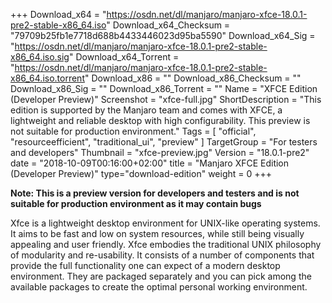 +++
Download_x64 = "https://osdn.net/dl/manjaro/manjaro-xfce-18.0.1-pre2-stable-x86_64.iso"
Download_x64_Checksum = "79709b25fb1e7718d688b4433446023d95ba5590"
Download_x64_Sig = "https://osdn.net/dl/manjaro/manjaro-xfce-18.0.1-pre2-stable-x86_64.iso.sig"
Download_x64_Torrent = "https://osdn.net/dl/manjaro/manjaro-xfce-18.0.1-pre2-stable-x86_64.iso.torrent"
Download_x86 = ""
Download_x86_Checksum = ""
Download_x86_Sig = ""
Download_x86_Torrent = ""
Name = "XFCE Edition (Developer Preview)"
Screenshot = "xfce-full.jpg"
ShortDescription = "This edition is supported by the Manjaro team and comes with XFCE, a lightweight and reliable desktop with high configurability. This preview is not suitable for production environment."
Tags = [ "official", "resourceefficient", "traditional_ui", "preview" ]
TargetGroup = "For testers and developers"
Thumbnail = "xfce-preview.jpg"
Version = "18.0.1-pre2"
date = "2018-10-09T00:16:00+02:00"
title = "Manjaro XFCE Edition (Developer Preview)"
type="download-edition"
weight = 0
+++

**Note: This is a preview version for developers and testers and is not suitable for production environment as it may contain bugs**

Xfce is a lightweight desktop environment for UNIX-like operating systems. It aims to be fast and low on system resources, while still being visually appealing and user friendly. Xfce embodies the traditional UNIX philosophy of modularity and re-usability. It consists of a number of components that provide the full functionality one can expect of a modern desktop environment. They are packaged separately and you can pick among the available packages to create the optimal personal working environment.
